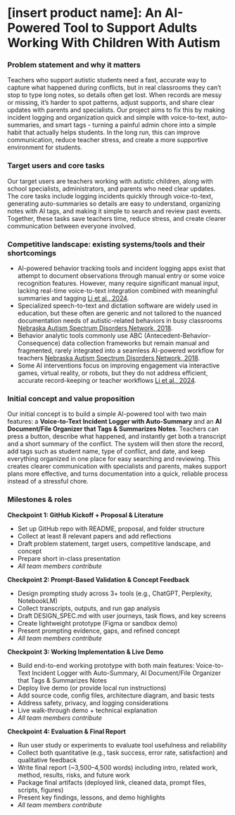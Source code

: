# [insert product name]: An AI-Powered Tool to Support Adults Working With Children With Autism

### Problem statement and why it matters
Teachers who support autistic students need a fast, accurate way to capture what happened during conflicts, but in real classrooms they can’t stop to type long notes, so details often get lost. When records are messy or missing, it’s harder to spot patterns, adjust supports, and share clear updates with parents and specialists. Our project aims to fix this by making incident logging and organization quick and simple with voice-to-text, auto-summaries, and smart tags - turning a painful admin chore into a simple habit that actually helps students. In the long run, this can improve communication, reduce teacher stress, and create a more supportive environment for students.

### Target users and core tasks
Our target users are teachers working with autistic children, along with school specialists, administrators, and parents who need clear updates. <br> 
The core tasks include logging incidents quickly through voice-to-text, generating auto-summaries so details are easy to understand, organizing notes with AI tags, and making it simple to search and review past events. Together, these tasks save teachers time, reduce stress, and create clearer communication between everyone involved.

### Competitive landscape: existing systems/tools and their shortcomings
- AI-powered behavior tracking tools and incident logging apps exist that attempt to document observations through manual entry or some voice recognition features. However, many require significant manual input, lacking real-time voice-to-text integration combined with meaningful summaries and tagging [Li et al., 2024](https://www-tandfonline-com.proxy2.library.illinois.edu/doi/full/10.1080/1034912X.2013.846470).
- Specialized speech-to-text and dictation software are widely used in education, but these often are generic and not tailored to the nuanced documentation needs of autistic-related behaviors in busy classrooms [Nebraska Autism Spectrum Disorders Network, 2018](https://asdnetwork.unl.edu/virtual-strategies/abc-data/).
- Behavior analytic tools commonly use ABC (Antecedent-Behavior-Consequence) data collection frameworks but remain manual and fragmented, rarely integrated into a seamless AI-powered workflow for teachers [Nebraska Autism Spectrum Disorders Network, 2018](https://asdnetwork.unl.edu/virtual-strategies/abc-data/).
- Some AI interventions focus on improving engagement via interactive games, virtual reality, or robots, but they do not address efficient, accurate record-keeping or teacher workflows [Li et al., 2024](https://www-tandfonline-com.proxy2.library.illinois.edu/doi/full/10.1080/1034912X.2013.846470).

### Initial concept and value proposition
Our initial concept is to build a simple AI-powered tool with two main features: a **Voice-to-Text Incident Logger with Auto-Summary** and an **AI Document/File Organizer that Tags & Summarizes Notes**. Teachers can press a button, describe what happened, and instantly get both a transcript and a short summary of the conflict. The system will then store the record, add tags such as student name, type of conflict, and date, and keep everything organized in one place for easy searching and reviewing. This creates clearer communication with specialists and parents, makes support plans more effective, and turns documentation into a quick, reliable process instead of a stressful chore.

### Milestones & roles

**Checkpoint 1: GitHub Kickoff + Proposal & Literature**

* Set up GitHub repo with README, proposal, and folder structure
* Collect at least 8 relevant papers and add reflections
* Draft problem statement, target users, competitive landscape, and concept
* Prepare short in-class presentation
* *All team members contribute*

**Checkpoint 2: Prompt-Based Validation & Concept Feedback**

* Design prompting study across 3+ tools (e.g., ChatGPT, Perplexity, NotebookLM)
* Collect transcripts, outputs, and run gap analysis
* Draft DESIGN\_SPEC.md with user journeys, task flows, and key screens
* Create lightweight prototype (Figma or sandbox demo)
* Present prompting evidence, gaps, and refined concept
* *All team members contribute*

**Checkpoint 3: Working Implementation & Live Demo**

* Build end-to-end working prototype with both main features: Voice-to-Text Incident Logger with Auto-Summary, AI Document/File Organizer that Tags & Summarizes Notes
* Deploy live demo (or provide local run instructions)
* Add source code, config files, architecture diagram, and basic tests
* Address safety, privacy, and logging considerations
* Live walk-through demo + technical explanation
* *All team members contribute*

**Checkpoint 4: Evaluation & Final Report**

* Run user study or experiments to evaluate tool usefulness and reliability
* Collect both quantitative (e.g., task success, error rate, satisfaction) and qualitative feedback
* Write final report (\~3,500–4,500 words) including intro, related work, method, results, risks, and future work
* Package final artifacts (deployed link, cleaned data, prompt files, scripts, figures)
* Present key findings, lessons, and demo highlights
* *All team members contribute*
